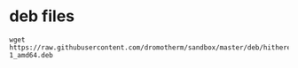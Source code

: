 # deb files
```
wget https://raw.githubusercontent.com/dromotherm/sandbox/master/deb/hithere_1.0-1_amd64.deb
```
